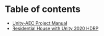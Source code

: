 # Table of contents

* [Unity-AEC Project Manual](README.md)
* [Residential House with Unity 2020 HDRP](residential-house-with-unity-2020-hdrp.md)

